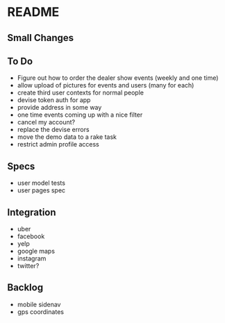 # README

## Small Changes

## To Do
* Figure out how to order the dealer show events (weekly and one time)
* allow upload of pictures for events and users (many for each)
* create third user contexts for normal people
* devise token auth for app
* provide address in some way
* one time events coming up with a nice filter
* cancel my account?
* replace the devise errors
* move the demo data to a rake task
* restrict admin profile access

## Specs
* user model tests
* user pages spec

## Integration
* uber
* facebook
* yelp
* google maps
* instagram
* twitter?

## Backlog
* mobile sidenav
* gps coordinates
